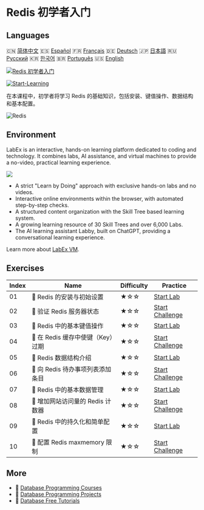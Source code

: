 # Redis 初学者入门

## Languages

🇨🇳 [简体中文](README_zh.md) 🇪🇸 [Español](README_es.md) 🇫🇷 [Français](README_fr.md) 🇩🇪 [Deutsch](README_de.md) 🇯🇵 [日本語](README_ja.md) 🇷🇺 [Русский](README_ru.md) 🇰🇷 [한국어](README_ko.md) 🇧🇷 [Português](README_pt.md) 🇺🇸 [English](README.md) 

[![Redis 初学者入门](https://cover-creator.labex.io/redis-for-beginners.png?lang=zh)](https://labex.io/zh/courses/redis-for-beginners)

[![Start-Learning](https://img.shields.io/badge/Start-Learning-whitesmoke?style=for-the-badge)](https://labex.io/zh/courses/redis-for-beginners)

在本课程中，初学者将学习 Redis 的基础知识，包括安装、键值操作、数据结构和基本配置。

![Redis](https://img.shields.io/badge/Redis-whitesmoke?style=for-the-badge&logo=redis)


## Environment

LabEx is an interactive, hands-on learning platform dedicated to coding and technology. It combines labs, AI assistance, and virtual machines to provide a no-video, practical learning experience.

![](https://tutorial-screenshot.getvm.io/images/vm-1725247253.png)

- A strict "Learn by Doing" approach with exclusive hands-on labs and no videos.
- Interactive online environments within the browser, with automated step-by-step checks.
- A structured content organization with the Skill Tree based learning system.
- A growing learning resource of 30 Skill Trees and over 6,000 Labs.
- The AI learning assistant Labby, built on ChatGPT, providing a conversational learning experience.

Learn more about [LabEx VM](https://support.labex.io/using-labex/virtual-machine).

## Exercises

|   Index | Name                              | Difficulty   | Practice                                                                                                                            |
|---------|-----------------------------------|--------------|-------------------------------------------------------------------------------------------------------------------------------------|
|      01 | 📖 Redis 的安装与初始设置         | ★☆☆          | <a target='_blank' href='https://labex.io/zh/tutorials/redis-installation-and-initial-setup-of-redis-552075'>Start Lab</a>          |
|      02 | 🎯 验证 Redis 服务器状态          | ★☆☆          | <a target='_blank' href='https://labex.io/zh/tutorials/redis-verify-redis-server-status-552152'>Start Challenge</a>                 |
|      03 | 📖 Redis 中的基本键值操作         | ★☆☆          | <a target='_blank' href='https://labex.io/zh/tutorials/redis-basic-key-value-operations-in-redis-552077'>Start Lab</a>              |
|      04 | 🎯 在 Redis 缓存中使键（Key）过期 | ★☆☆          | <a target='_blank' href='https://labex.io/zh/tutorials/redis-expire-keys-in-redis-cache-552156'>Start Challenge</a>                 |
|      05 | 📖 Redis 数据结构介绍             | ★☆☆          | <a target='_blank' href='https://labex.io/zh/tutorials/redis-introduction-to-redis-data-structures-552078'>Start Lab</a>            |
|      06 | 🎯 向 Redis 待办事项列表添加条目  | ★☆☆          | <a target='_blank' href='https://labex.io/zh/tutorials/redis-add-item-to-redis-to-do-list-552161'>Start Challenge</a>               |
|      07 | 📖 Redis 中的基本数据管理         | ★☆☆          | <a target='_blank' href='https://labex.io/zh/tutorials/redis-basic-data-management-in-redis-552076'>Start Lab</a>                   |
|      08 | 🎯 增加网站访问量的 Redis 计数器  | ★☆☆          | <a target='_blank' href='https://labex.io/zh/tutorials/redis-increment-redis-counter-for-website-visits-552163'>Start Challenge</a> |
|      09 | 📖 Redis 中的持久化和简单配置     | ★☆☆          | <a target='_blank' href='https://labex.io/zh/tutorials/redis-persistence-and-simple-configuration-in-redis-552079'>Start Lab</a>    |
|      10 | 🎯 配置 Redis maxmemory 限制      | ★☆☆          | <a target='_blank' href='https://labex.io/zh/tutorials/redis-configure-redis-maxmemory-limit-552162'>Start Challenge</a>            |

## More

- 🔗 [Database Programming Courses](https://github.com/labex-labs/awesome-programming-courses)
- 🔗 [Database Programming Projects](https://github.com/labex-labs/awesome-programming-projects)
- 🔗 [Database Free Tutorials](https://github.com/labex-labs/redis-free-tutorials)

